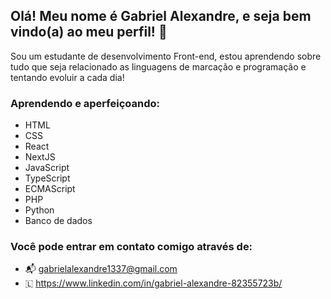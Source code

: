 ## Olá! Meu nome é Gabriel Alexandre, e seja bem vindo(a) ao meu perfil! 👋
Sou um estudante de desenvolvimento Front-end, estou aprendendo sobre tudo que seja relacionado as linguagens de marcação e programação e tentando evoluir a cada dia!

### Aprendendo e aperfeiçoando:
- HTML
- CSS
- React
- NextJS
- JavaScript
- TypeScript
- ECMAScript
- PHP
- Python
- Banco de dados

### Você pode entrar em contato comigo através de:
- 📬 gabrielalexandre1337@gmail.com
- 🇱 https://www.linkedin.com/in/gabriel-alexandre-82355723b/
